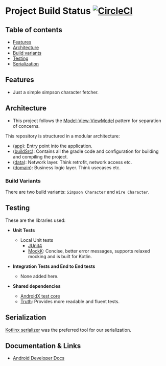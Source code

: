 # Project Build Status [![CircleCI](https://dl.circleci.com/status-badge/img/gh/aliaziz/realogyRepo/tree/master.svg?style=svg)](https://dl.circleci.com/status-badge/redirect/gh/aliaziz/realogyRepo/tree/master)


## Table of contents

 * [Features](#features)
 * [Architecture](#architecture)
 * [Build variants](#build-variants)
 * [Testing](#testing)
 * [Serialization](#serialization)

## Features

* Just a simple simpson character fetcher. 

## Architecture

* This project follows the [Model-View-ViewModel](https://en.wikipedia.org/wiki/Model%E2%80%93view%E2%80%93viewmodel) pattern for separation of concerns.

This repository is structured in a modular architecture:

* ([app](https://github.com/aliaziz/realogyRepo/tree/master/app)): Entry point into the application.
* ([buildSrc](https://github.com/aliaziz/realogyRepo/tree/master/buildSrc)): Contains all the gradle code and configuration for building and compiling the project.
* ([data](https://github.com/aliaziz/realogyRepo/tree/master/data)): Network layer.  Think retrofit, network access etc.
* ([domain](https://github.com/aliaziz/realogyRepo/tree/master/domain)): Business logic layer. Think usecases etc.

### Build Variants

There are two build variants: `Simpson Character` and `Wire Character`.

## Testing

These are the libraries used:

* **Unit Tests**

  * Local Unit tests
     * [JUnit4](https://junit.org/junit4/)
     * [MockK](https://mockk.io/): Concise, better error messages, supports relaxed mocking and is built for Kotlin.
     
* **Integration Tests and End to End tests**
  * None added here. 
  
* **Shared dependencies**
  * [AndroidX test core](https://developer.android.com/reference/androidx/test/core/app/package-summary)
  * [Truth](https://truth.dev/): Provides more readable and fluent tests.

## Serialization

[Kotlinx serializer](https://github.com/Kotlin/kotlinx.serialization) was the preferred tool for our serialization. 
  
## Documentation & Links
* [Android Developer Docs](https://developer.android.com/docs)
